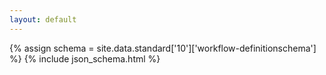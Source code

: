 ```yaml
---
layout: default
---
```


{% assign schema = site.data.standard['10']['workflow-definitionschema'] %}
{% include json_schema.html %}
